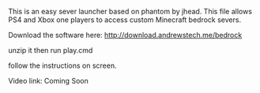 This is an easy sever launcher based on phantom by jhead.
This file allows PS4 and Xbox one players to access custom Minecraft bedrock severs.

Download the software here: http://download.andrewstech.me/bedrock

unzip it then run play.cmd

follow the instructions on screen.

Video link: Coming Soon
